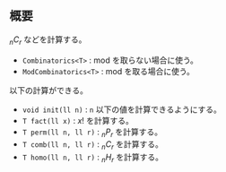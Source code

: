 ## 概要

${}_nC_r$ などを計算する。

- `Combinatorics<T>` : mod を取らない場合に使う。
- `ModCombinatorics<T>` : mod を取る場合に使う。

以下の計算ができる。

- `void init(ll n)` : `n` 以下の値を計算できるようにする。
- `T fact(ll x)` : $x!$ を計算する。
- `T perm(ll n, ll r)` : ${}_nP_r$ を計算する。
- `T comb(ll n, ll r)` : ${}_nC_r$ を計算する。
- `T homo(ll n, ll r)` : ${}_nH_r$ を計算する。
